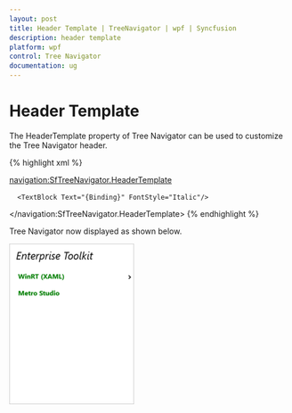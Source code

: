 ```yaml
---
layout: post
title: Header Template | TreeNavigator | wpf | Syncfusion
description: header template
platform: wpf
control: Tree Navigator 
documentation: ug
---
```


# Header Template

The HeaderTemplate property of Tree Navigator can be used to customize the Tree Navigator header. 


{% highlight xml %}

<navigation:SfTreeNavigator.HeaderTemplate>

   <DataTemplate>

      <TextBlock Text="{Binding}" FontStyle="Italic"/>

   </DataTemplate>

</navigation:SfTreeNavigator.HeaderTemplate>
{% endhighlight %}




Tree Navigator now displayed as shown below.



![4](Header-Template_images/Header-Template_img1.png)




